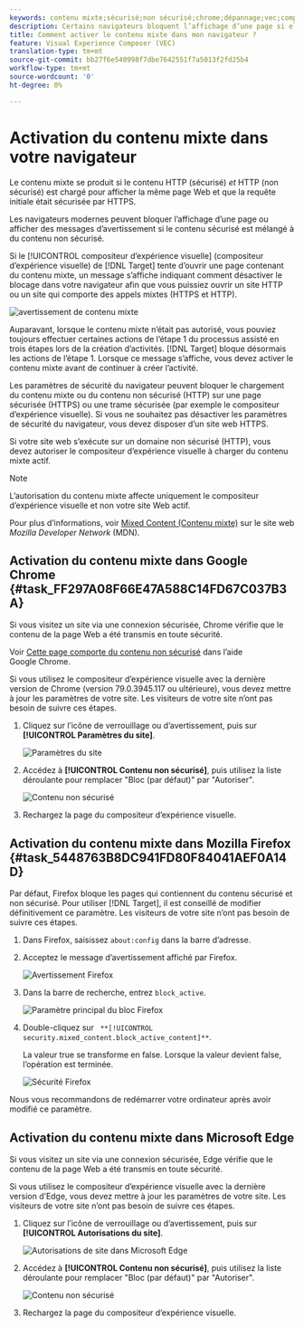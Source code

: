```yaml
---
keywords: contenu mixte;sécurisé;non sécurisé;chrome;dépannage;vec;compositeur d’expérience visuelle;non sécurisé;http;https;firefox;internet explorer
description: Certains navigateurs bloquent l’affichage d’une page si elle comporte du contenu sécurisé et non sécurisé. Découvrez comment activer le contenu mixte dans Chrome, Firefox et Edge.
title: Comment activer le contenu mixte dans mon navigateur ?
feature: Visual Experience Composer (VEC)
translation-type: tm+mt
source-git-commit: bb27f6e540998f7dbe7642551f7a5013f2fd25b4
workflow-type: tm+mt
source-wordcount: '0'
ht-degree: 0%

---
```



# Activation du contenu mixte dans votre navigateur

Le contenu mixte se produit si le contenu HTTP (sécurisé) *et* HTTP (non sécurisé) est chargé pour afficher la même page Web et que la requête initiale était sécurisée par HTTPS.

Les navigateurs modernes peuvent bloquer l’affichage d’une page ou afficher des messages d’avertissement si le contenu sécurisé est mélangé à du contenu non sécurisé.

Si le [!UICONTROL compositeur d’expérience visuelle] (compositeur d’expérience visuelle) de [!DNL Target] tente d’ouvrir une page contenant du contenu mixte, un message s’affiche indiquant comment désactiver le blocage dans votre navigateur afin que vous puissiez ouvrir un site HTTP ou un site qui comporte des appels mixtes (HTTPS et HTTP).

![avertissement de contenu mixte](/help/c-experiences/c-visual-experience-composer/r-troubleshoot-composer/assets/mixed_content_warning.png)

Auparavant, lorsque le contenu mixte n’était pas autorisé, vous pouviez toujours effectuer certaines actions de l’étape 1 du processus assisté en trois étapes lors de la création d’activités. [!DNL Target] bloque désormais les actions de l’étape 1. Lorsque ce message s’affiche, vous devez activer le contenu mixte avant de continuer à créer l’activité.

Les paramètres de sécurité du navigateur peuvent bloquer le chargement du contenu mixte ou du contenu non sécurisé (HTTP) sur une page sécurisée (HTTPS) ou une trame sécurisée (par exemple le compositeur d’expérience visuelle). Si vous ne souhaitez pas désactiver les paramètres de sécurité du navigateur, vous devez disposer d’un site web HTTPS.

Si votre site web s’exécute sur un domaine non sécurisé (HTTP), vous devez autoriser le compositeur d’expérience visuelle à charger du contenu mixte actif.

>[!NOTE]
>
>L’autorisation du contenu mixte affecte uniquement le compositeur d’expérience visuelle et non votre site Web actif.

Pour plus d’informations, voir [Mixed Content (Contenu mixte)](https://developer.mozilla.org/en-US/docs/Web/Security/Mixed_content) sur le site web *Mozilla Developer Network* (MDN).

## Activation du contenu mixte dans Google Chrome {#task_FF297A08F66E47A588C14FD67C037B3A}

Si vous visitez un site via une connexion sécurisée, Chrome vérifie que le contenu de la page Web a été transmis en toute sécurité.

Voir [Cette page comporte du contenu non sécurisé](https://support.google.com/chrome/answer/1342714?hl=en) dans l’aide Google Chrome.

Si vous utilisez le compositeur d’expérience visuelle avec la dernière version de Chrome (version 79.0.3945.117 ou ultérieure), vous devez mettre à jour les paramètres de votre site. Les visiteurs de votre site n’ont pas besoin de suivre ces étapes.

1. Cliquez sur l’icône de verrouillage ou d’avertissement, puis sur **[!UICONTROL Paramètres du site]**.

   ![Paramètres du site](/help/c-experiences/c-visual-experience-composer/r-troubleshoot-composer/assets/site-settings.png)

1. Accédez à **[!UICONTROL Contenu non sécurisé]**, puis utilisez la liste déroulante pour remplacer &quot;Bloc (par défaut)&quot; par &quot;Autoriser&quot;.

   ![Contenu non sécurisé](/help/c-experiences/c-visual-experience-composer/r-troubleshoot-composer/assets/insecure-content.png)

1. Rechargez la page du compositeur d’expérience visuelle.

## Activation du contenu mixte dans Mozilla Firefox {#task_5448763B8DC941FD80F84041AEF0A14D}

Par défaut, Firefox bloque les pages qui contiennent du contenu sécurisé et non sécurisé. Pour utiliser [!DNL Target], il est conseillé de modifier définitivement ce paramètre. Les visiteurs de votre site n’ont pas besoin de suivre ces étapes.

1. Dans Firefox, saisissez `about:config` dans la barre d’adresse.
1. Acceptez le message d’avertissement affiché par Firefox.

   ![Avertissement Firefox](/help/c-experiences/c-visual-experience-composer/r-troubleshoot-composer/assets/firefox.png)

1. Dans la barre de recherche, entrez `block_active`.

   ![Paramètre principal du bloc Firefox](/help/c-experiences/c-visual-experience-composer/r-troubleshoot-composer/assets/firefox3.png)

1. Double-cliquez sur ` **[!UICONTROL security.mixed_content.block_active_content]**`.

   La valeur true se transforme en false. Lorsque la valeur devient false, l’opération est terminée. 

   ![Sécurité Firefox](/help/c-experiences/c-visual-experience-composer/r-troubleshoot-composer/assets/firefox2.png)

Nous vous recommandons de redémarrer votre ordinateur après avoir modifié ce paramètre.

## Activation du contenu mixte dans Microsoft Edge

Si vous visitez un site via une connexion sécurisée, Edge vérifie que le contenu de la page Web a été transmis en toute sécurité.

Si vous utilisez le compositeur d’expérience visuelle avec la dernière version d’Edge, vous devez mettre à jour les paramètres de votre site. Les visiteurs de votre site n’ont pas besoin de suivre ces étapes.

1. Cliquez sur l’icône de verrouillage ou d’avertissement, puis sur **[!UICONTROL Autorisations du site]**.

   ![Autorisations de site dans Microsoft Edge](/help/c-experiences/c-visual-experience-composer/r-troubleshoot-composer/assets/ms-edge.png)

1. Accédez à **[!UICONTROL Contenu non sécurisé]**, puis utilisez la liste déroulante pour remplacer &quot;Bloc (par défaut)&quot; par &quot;Autoriser&quot;.

   ![Contenu non sécurisé](/help/c-experiences/c-visual-experience-composer/r-troubleshoot-composer/assets/ms-edge-2.png)

1. Rechargez la page du compositeur d’expérience visuelle.